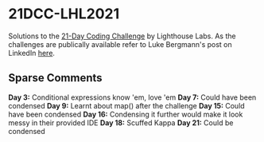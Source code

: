 # 21DCC-LHL2021
Solutions to the [21-Day Coding Challenge](https://coding-challenge.lighthouselabs.ca/) by Lighthouse Labs. As the challenges are publically available refer to Luke Bergmann's post on LinkedIn [here](https://www.linkedin.com/pulse/21-day-coding-challenge-solutions-luke-bergmann/).

## Sparse Comments
**Day 3:** Conditional expressions know 'em, love 'em
**Day 7:** Could have been condensed
**Day 9:** Learnt about map() after the challenge
**Day 15:** Could have been condensed
**Day 16:** Condensing it further would make it look messy in their provided IDE
**Day 18:** Scuffed Kappa
**Day 21:** Could be condensed
